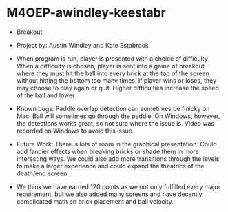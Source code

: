 # M4OEP-awindley-keestabr
* Breakout!

* Project by: Austin Windley and Kate Estabrook

* When program is run, player is presented with a choice of difficulty
When a difficulty is chosen, player is sent into a game of breakout where they
must hit the ball into every brick at the top of the screen without hitting the
bottom too many times. If player wins or loses, they may choose to play again
or quit. Higher difficulties increase the speed of the ball and lower

* Known bugs: Paddle overlap detection can sometimes be finicky on Mac. Ball will
sometimes go through the paddle. On Windows, however, the detections works great, so not
sure where the issue is. Video was recorded on Windows to avoid this issue.

* Future Work: There is lots of room in the graphical presentation. Could add fancier effects
when breaking bricks or shade them in more interesting ways. We could also add more transitions
through the levels to make a larger experience and could expand the theatrics of the death/end
screen.

* We think we have earned 120 points as we not only fulfilled every major requirement, but we
also added many screens and have decently complicated math on brick placement and ball velocity.